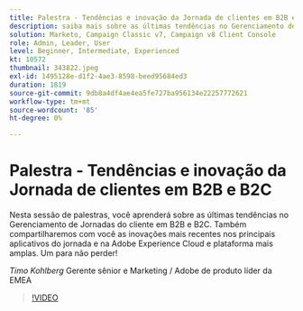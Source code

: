 ```yaml
---
title: Palestra - Tendências e inovação da Jornada de clientes em B2B e B2C
description: saiba mais sobre as últimas tendências no Gerenciamento de Jornadas do cliente em B2B e B2C
solution: Marketo, Campaign Classic v7, Campaign v8 Client Console
role: Admin, Leader, User
level: Beginner, Intermediate, Experienced
kt: 10572
thumbnail: 343822.jpeg
exl-id: 1495128e-d1f2-4ae3-8598-beed95684ed3
duration: 1819
source-git-commit: 9db8a4df4ae4ea5fe727ba956134e22257772621
workflow-type: tm+mt
source-wordcount: '85'
ht-degree: 0%

---
```


# Palestra - Tendências e inovação da Jornada de clientes em B2B e B2C

Nesta sessão de palestras, você aprenderá sobre as últimas tendências no Gerenciamento de Jornadas do cliente em B2B e B2C. Também compartilharemos com você as inovações mais recentes nos principais aplicativos do jornada e na Adobe Experience Cloud e plataforma mais amplas. Um para não perder!

*Timo Kohlberg* Gerente sênior e Marketing / Adobe de produto líder da EMEA

>[!VIDEO](https://video.tv.adobe.com/v/343822/?quality=12&learn=on)
